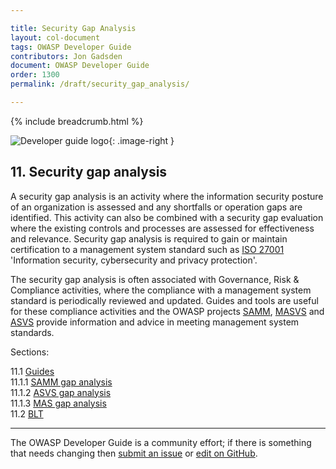 ```yaml
---

title: Security Gap Analysis
layout: col-document
tags: OWASP Developer Guide
contributors: Jon Gadsden
document: OWASP Developer Guide
order: 1300
permalink: /draft/security_gap_analysis/

---
```


{% include breadcrumb.html %}

<style type="text/css">
.image-right {
  height: 180px;
  display: block;
  margin-left: auto;
  margin-right: auto;
  float: right;
}
</style>

![Developer guide logo](../../assets/images/dg_logo.png "OWASP Developer Guide"){: .image-right }

## 11. Security gap analysis

A security gap analysis is an activity where the information security posture of an organization is assessed
and any shortfalls or operation gaps are identified.
This activity can also be combined with a security gap evaluation where the existing controls and processes
are assessed for effectiveness and relevance.
Security gap analysis is required to gain or maintain certification to a management system standard
such as [ISO 27001][iso27001] 'Information security, cybersecurity and privacy protection'.

The security gap analysis is often associated with Governance, Risk & Compliance activities,
where the compliance with a management system standard is periodically reviewed and updated.
Guides and tools are useful for these compliance activities and the OWASP projects [SAMM][samm],
[MASVS][masvs] and [ASVS][asvs] provide information and advice in meeting management system standards.

Sections:

11.1 [Guides](01-guides/toc.md)  
11.1.1 [SAMM gap analysis](01-guides/01-samm.md)  
11.1.2 [ASVS gap analysis](01-guides/02-asvs.md)  
11.1.3 [MAS gap analysis](01-guides/03-mas.md)  
11.2 [BLT](02-blt.md)  

----

The OWASP Developer Guide is a community effort; if there is something that needs changing
then [submit an issue][issue1300] or [edit on GitHub][edit1300].

[asvs]: https://owasp.org/www-project-application-security-verification-standard/
[edit1300]: https://github.com/OWASP/www-project-developer-guide/blob/main/draft/13-security-gap-analysis/toc.md
[iso27001]: https://www.iso.org/standard/82875.html
[issue1300]: https://github.com/OWASP/www-project-developer-guide/issues/new?labels=enhancement&template=request.md&title=Update:%2013-security-gap-analysis/00-toc
[masvs]: https://mas.owasp.org/MASVS/
[samm]: https://owaspsamm.org/about/
